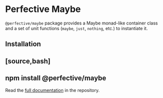 # Perfective Maybe

`@perfective/maybe` package provides a Maybe monad-like container class
and a set of unit functions (`maybe`, `just`, `nothing`, etc.) to instantiate it.

## Installation

[source,bash]
----
npm install @perfective/maybe
----

Read the [full documentation](https://github.com/perfective/js/blob/master/packages/maybe/README.adoc) 
in the repository.
